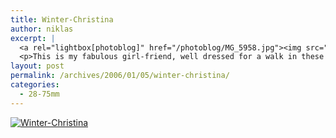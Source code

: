 ```yaml
---
title: Winter-Christina
author: niklas
excerpt: |
  <a rel="lightbox[photoblog]" href="/photoblog/MG_5958.jpg"><img src="/photoblog/MG_5958.thumb.jpg" alt="Winter-Christina" title="Winter-Christina"/></a>
  <p>This is my fabulous girl-friend, well dressed for a walk in these freezing months. Shot with 400 ISO at f/2.8 in 1/640 second with 75mm. The reason for the wide aperture is that I'd like to learn more about portrait shots and wanted to slur the background appropriately</p>
layout: post
permalink: /archives/2006/01/05/winter-christina/
categories:
  - 28-75mm
---
```

<a rel="lightbox[photoblog]" href="/photoblog/MG_5958.jpg"><img src="/photoblog/MG_5958.sized.jpg" alt="Winter-Christina" title="Winter-Christina" /></a>